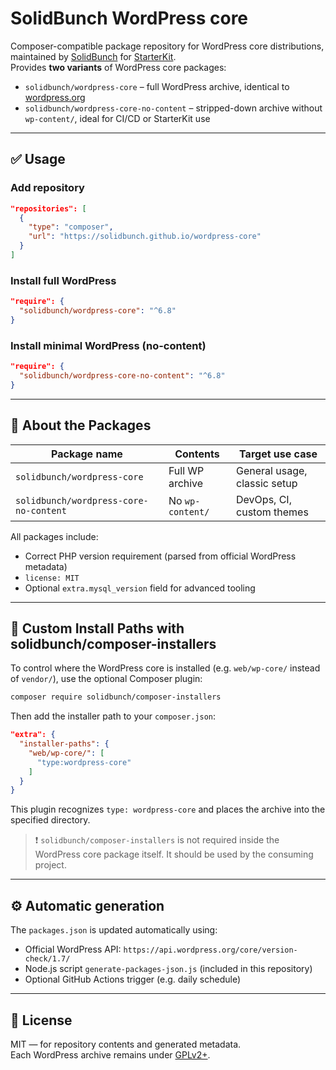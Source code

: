 # SolidBunch WordPress core

Composer-compatible package repository for WordPress core distributions, maintained by [SolidBunch](https://solidbunch.com) for [StarterKit](https://starter-kit.io).\
Provides **two variants** of WordPress core packages:

- `solidbunch/wordpress-core` – full WordPress archive, identical to [wordpress.org](https://wordpress.org/download)
- `solidbunch/wordpress-core-no-content` – stripped-down archive without `wp-content/`, ideal for CI/CD or StarterKit use

---

## ✅ Usage

### Add repository

```json
"repositories": [
  {
    "type": "composer",
    "url": "https://solidbunch.github.io/wordpress-core"
  }
]
```

### Install full WordPress

```json
"require": {
  "solidbunch/wordpress-core": "^6.8"
}
```

### Install minimal WordPress (no-content)

```json
"require": {
  "solidbunch/wordpress-core-no-content": "^6.8"
}
```

---

## 📆 About the Packages

| Package name                           | Contents         | Target use case              |
| -------------------------------------- | ---------------- | ---------------------------- |
| `solidbunch/wordpress-core`            | Full WP archive  | General usage, classic setup |
| `solidbunch/wordpress-core-no-content` | No `wp-content/` | DevOps, CI, custom themes    |

All packages include:

- Correct PHP version requirement (parsed from official WordPress metadata)
- `license: MIT`
- Optional `extra.mysql_version` field for advanced tooling

---

## 🔧 Custom Install Paths with solidbunch/composer-installers

To control where the WordPress core is installed (e.g. `web/wp-core/` instead of `vendor/`), use the optional Composer plugin:

```bash
composer require solidbunch/composer-installers
```

Then add the installer path to your `composer.json`:

```json
"extra": {
  "installer-paths": {
    "web/wp-core/": [
      "type:wordpress-core"
    ]
  }
}
```

This plugin recognizes `type: wordpress-core` and places the archive into the specified directory.

> ❗ `solidbunch/composer-installers` is not required inside the WordPress core package itself. It should be used by the consuming project.

---

## ⚙ Automatic generation

The `packages.json` is updated automatically using:

- Official WordPress API: `https://api.wordpress.org/core/version-check/1.7/`
- Node.js script `generate-packages-json.js` (included in this repository)
- Optional GitHub Actions trigger (e.g. daily schedule)

---

## 📝 License

MIT — for repository contents and generated metadata.\
Each WordPress archive remains under [GPLv2+](https://wordpress.org/about/license/).

